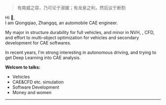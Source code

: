 >有南威之容，乃可论于淑媛；有龙泉之利，然后议于断割

Hi 👋,  
I am Qiongqiao, Zhangqq, an automobile CAE engineer.

My major in structure durability for full vehicles, and minor in NVH, , CFD, and effort to multi-object optimization for vehicles and secondary development for CAE softwares.

In recent years, I'm strong interesting in autonomous driving, and trying to get Deep Learning into CAE analysis.

**Welcom to talks:**
- Vehicles
- CAE&CFD etc. simulation
- Software Development
- Money and women

---